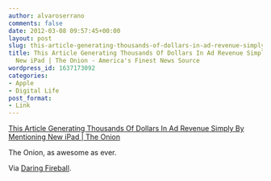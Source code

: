 ```yaml
---
author: alvaroserrano
comments: false
date: 2012-03-08 09:57:45+00:00
layout: post
slug: this-article-generating-thousands-of-dollars-in-ad-revenue-simply-by-mentioning-new-ipad-the-onion-americas-finest-news-source
title: This Article Generating Thousands Of Dollars In Ad Revenue Simply By Mentioning
  New iPad | The Onion - America's Finest News Source
wordpress_id: 1637173092
categories:
- Apple
- Digital Life
post_format:
- Link
---
```


[This Article Generating Thousands Of Dollars In Ad Revenue Simply By Mentioning New iPad | The Onion](http://www.theonion.com/articles/this-article-generating-thousands-of-dollars-in-ad,27564/)

The Onion, as awesome as ever.

Via [Daring Fireball](http://daringfireball.net/linked/2012/03/07/onion).
